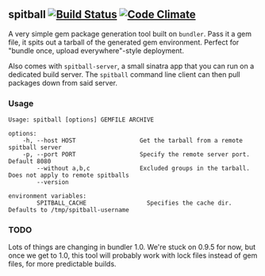## spitball [![Build Status](https://secure.travis-ci.org/twitter/spitball.png?branch=master)](https://travis-ci.org/twitter/spitball) [![Code Climate](https://codeclimate.com/github/twitter/spitball.png)](https://codeclimate.com/github/twitter/spitball)

A very simple gem package generation tool built on `bundler`. Pass it a
gem file, it spits out a tarball of the generated gem
environment. Perfect for "bundle once, upload everywhere"-style
deployment.

Also comes with `spitball-server`, a small sinatra app that you can run
on a dedicated build server. The `spitball` command line client can then
pull packages down from said server.

### Usage

    Usage: spitball [options] GEMFILE ARCHIVE

    options:
        -h, --host HOST                  Get the tarball from a remote spitball server
        -p, --port PORT                  Specify the remote server port. Default 8080
            --without a,b,c              Excluded groups in the tarball. Does not apply to remote spitballs
            --version

    environment variables:
            SPITBALL_CACHE		           Specifies the cache dir. Defaults to /tmp/spitball-username

### TODO

Lots of things are changing in bundler 1.0. We're stuck on 0.9.5 for
now, but once we get to 1.0, this tool will probably work with lock
files instead of gem files, for more predictable builds.
